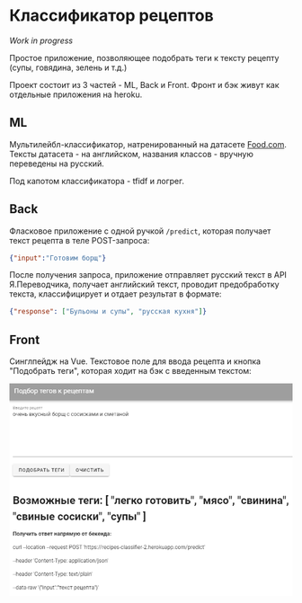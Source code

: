 # Классификатор рецептов

*Work in progress*

Простое приложение, позволяющее подобрать теги к тексту рецепту (супы, говядина, зелень и т.д.)

Проект состоит из 3 частей - ML, Back и Front. Фронт и бэк живут как отдельные приложения на heroku.

## ML
Мультилейбл-классификатор, натренированный на датасете [Food.com](https://www.kaggle.com/shuyangli94/food-com-recipes-and-user-interactions). Тексты датасета - на английском, названия классов - вручную переведены на русский.

Под капотом классификатора - tfidf и логрег.

## Back
Фласковое приложение с одной ручкой `/predict`, которая получает текст рецепта в теле POST-запроса:
```json
{"input":"Готовим борщ"}
```
После получения запроса, приложение отправляет русский текст в API Я.Переводчика, получает английский текст, проводит предобработку текста,
классифицирует и отдает результат в формате:
```json
{"response": ["Бульоны и супы", "русская кухня"]}
```

## Front
Синглпейдж на Vue. Текстовое поле для ввода рецепта и кнопка "Подобрать теги", которая ходит на бэк с введенным текстом:

![](front-new.png)
